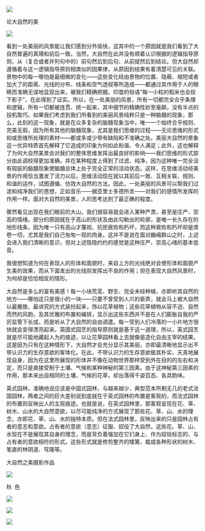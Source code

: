 ![](http://mmbiz.qpic.cn/mmbiz_jpg/ERgJ8reEn3J07slJgSmf5FJuV4ZI8rsP6sHJYTnXnPN18RoJcUtLH2OXxiaL9MREAcwuywuITKmb5t2h7ibibecBQ/640?wx_fmt=jpeg)

论大自然的美

![](http://mmbiz.qpic.cn/mmbiz_jpg/ERgJ8reEn3J07slJgSmf5FJuV4ZI8rsPV0HlQYvyUXuPgZesNkTmkKhqPdKHDEmfee13XWOI5eHRqicBbfzcR7Q/640?wx_fmt=jpeg)

看到一处美丽的风景能让我们感到分外愉快，这其中的一个原因就是我们看到了大自然普遍的真理和前后一致。当然，大自然在此并没有顺着认识根据的逻辑指导原则，从（复合或者并列句中的）前句然后到后句、从前提然后到结论。但大自然却遵循着与这一逻辑指导原则相类似的因果律，从原因到结果有着清楚可见的关联。景物中的每一哪怕是最细微的变化——这些变化经由景物的位置、隐蔽、缩短或者加大了的距离、光线的分布、线条和空气透视等所造成——都通过其作用于人的眼睛而准确无误地显现出来，被我们精确把握。印度的俗语“每一小粒的稻米也会投下影子”，在此得到了证实。所以，在一处美丽的风景，所有一切都完全合乎条理和逻辑，所有一切都被连贯、统一起来，其中细节的精确性妙至毫颠，没有半点的投机取巧。如果我们考虑到我们所看到的美丽风景纯粹只是一种脑髓的现象，那么，此刻的这一现象，就是在众多复杂的脑髓现象当中，唯一一个始终合乎规则、完美无瑕，因为所有其他的脑髓现象，尤其是我们思维的过程——无论思维的形式抑或思维所处理的素材——都或多或少带有缺陷和不准确之处。美丽大自然的景象这一优异特质首先解释了它造成的印象为何如此和谐、令人满足；此外，这也解释了为何大自然美景会对我们的整体思维发挥出最良好的影响——我们思维的形式部分由此调校得更加准确，并在某种程度上得到了过滤、纯净，因为这种唯一完全没有瑕疵的脑髓现象使脑髓总体上处于完全正常的活动状态。这样，在思维活动经美景的作用恰当激发了活力以后，思维活动现在就以其前后一致、互相关联、规则、和谐的运作，试图遵循、仿效大自然的方法。因此，一处美丽的风景可以帮我们过滤和纯净我们的思想，正如音乐——据亚里士多德所言——对我们的感情所发挥的作用一样。面对大自然的美景，人的思考达到了最正确的程度。

骤然看见出现在我们眼前的大山，我们很容易就会进入某种严肃，甚至是庄严、崇高的情绪。部分的原因就在于高山的形状及由此勾勒出的轮廓，是唯一长久存在的地形线条，因为唯一只有高山才蔑视、抗拒衰败和朽坏，而这种衰败和朽坏却是席卷一切，尤其是我们自己匆匆一现的肉身。这并不是说在面对巍峨群山之时，上述会进入我们清晰的意识，但对上述隐隐约约的感觉是这种庄严、崇高心绪的基本低音。

我很想知道为何在表现人的形体和面貌时，来自上方的光线绝对会使形体和面貌产生美的效果，而从下面发出的光线则发挥出不良的作用；但在表现大自然风景时，为何却是恰恰相反的情形。

大自然是多么的富有美感！每一小块荒芜、野生、完全未经种植，亦即听其自然的地方——哪怕这只是很小的一块——只要不曾受到人爪的亵弄，就会马上被大自然以最雅致、最讲究的方式装扮起来，饰以花草植物；这些花草植物从容不迫、自然而然的风韵，及其优雅的布置和编排，显示出这些东西并不是在人们膨胀自我的严厉监管下长成，而是听从了大自然的自由调遣。每一受到人们冷落的一小片地方很快就会变得漂亮起来。英国式园艺的指导原则就是基于这一道理，所以，英式园艺就是尽可能地藏起人为的痕迹，以让花草园林看上去就像是造化自由主宰的结果。这是因为只有在这种情形下，大自然才会充分显示其美丽，亦即最清晰地显示出不带认识力的生存意欲的客体化。在此，不带认识力的生存意欲极其朴实、天真地展现自身，因为在这里所展现的形体并不像在动物世界那样受到外在目的的左右和决定，而只是直接受制于土壤、气候和某种神秘的第三因素。由于这神秘第三因素的作用，那本来出自相同的土壤、气候的花草，却出落得千姿百态、各具韵味。

英式园林，准确地说应该是中国式园林，与越来越少、典型范本所剩无几的老式法国园林，两者之间的巨大差别说到底就在于英式园林的布置是客观的，而法式园林的布置则反映出人的主观痕迹。也就是说，在英式园林里，那客观呈现在花、草、树木、山水的大自然意欲，以尽可能纯净的方式展现了那些花、草、山、水的理念，亦即花、草、山、水的独特本质。但在法式园林里，反映出来的只是园林占有者的意志和意欲。占有者的意欲（意志）征服、奴役了大自然，这些花、草、山、水现在不是展现其自身的理念，而是背负着强加在它们身上、作为奴役标志的、与占有者的意欲相符的形式。这些形式就是修剪整齐的矮篱、裁成各种形状的树木、笔直的林阴道、穹隆等。

大自然之美摄影作品

![](http://mmbiz.qpic.cn/mmbiz_png/ERgJ8reEn3J07slJgSmf5FJuV4ZI8rsPmTS274TZ34a1SoibmiaiaHSlwcQVZwIFPRno2ymz6o0JFkVibfWSxrCTPA/640?wx_fmt=png)

秋  色

![](http://mmbiz.qpic.cn/mmbiz_png/ERgJ8reEn3J07slJgSmf5FJuV4ZI8rsPk5SDDibru4XETfE6zWE52VVTFC7gWaqnShYZibohxTeLr6zf8YicOkibJQ/640?wx_fmt=png)

![](http://mmbiz.qpic.cn/mmbiz_png/ERgJ8reEn3J07slJgSmf5FJuV4ZI8rsPa5YnJcoI3Yg4tyHLdphRv8u9KeDKOXTo1ickoZQ0icmnrqhQEWcrwNXw/640?wx_fmt=png)

![](http://mmbiz.qpic.cn/mmbiz_png/ERgJ8reEn3J07slJgSmf5FJuV4ZI8rsPasWexMwbkwb4uV94xt7MSmah98EtReJDXvicjnnRXy9Cricr9GMPZX2g/640?wx_fmt=png)
